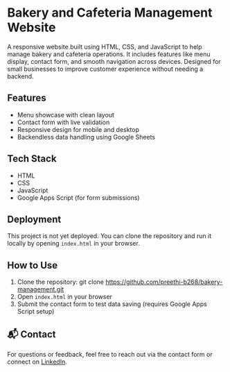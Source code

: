 #  Bakery and Cafeteria Management Website

A responsive website built using HTML, CSS, and JavaScript to help manage bakery and cafeteria operations. It includes features like menu display, contact form, and smooth navigation across devices. Designed for small businesses to improve customer experience without needing a backend.

##  Features

- Menu showcase with clean layout
- Contact form with live validation
- Responsive design for mobile and desktop
- Backendless data handling using Google Sheets

##  Tech Stack

- HTML
- CSS
- JavaScript
- Google Apps Script (for form submissions)

##  Deployment

This project is not yet deployed. You can clone the repository and run it locally by opening `index.html` in your browser.

##  How to Use

1. Clone the repository:
   git clone https://github.com/preethi-b268/bakery-management.git
2. Open `index.html` in your browser
3. Submit the contact form to test data saving (requires Google Apps Script setup)

## 📬 Contact

For questions or feedback, feel free to reach out via the contact form or connect on [LinkedIn](https://www.linkedin.com/in/preethi-b-076062376).

